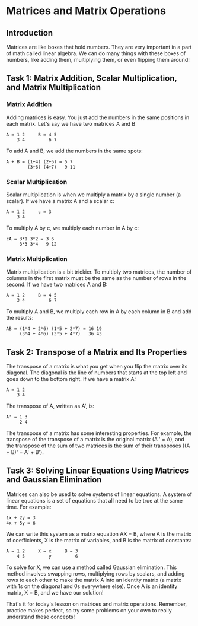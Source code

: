 # Matrices and Matrix Operations

## Introduction
Matrices are like boxes that hold numbers. They are very important in a part of math called linear algebra. We can do many things with these boxes of numbers, like adding them, multiplying them, or even flipping them around!

## Task 1: Matrix Addition, Scalar Multiplication, and Matrix Multiplication

### Matrix Addition
Adding matrices is easy. You just add the numbers in the same positions in each matrix. Let's say we have two matrices A and B:

```
A = 1 2     B = 4 5
    3 4         6 7
```
To add A and B, we add the numbers in the same spots:

```
A + B = (1+4) (2+5) = 5 7
        (3+6) (4+7)   9 11
```

### Scalar Multiplication
Scalar multiplication is when we multiply a matrix by a single number (a scalar). If we have a matrix A and a scalar c:

```
A = 1 2     c = 3
    3 4
```
To multiply A by c, we multiply each number in A by c:

```
cA = 3*1 3*2 = 3 6
     3*3 3*4   9 12
```

### Matrix Multiplication
Matrix multiplication is a bit trickier. To multiply two matrices, the number of columns in the first matrix must be the same as the number of rows in the second. If we have two matrices A and B:

```
A = 1 2     B = 4 5
    3 4         6 7
```
To multiply A and B, we multiply each row in A by each column in B and add the results:

```
AB = (1*4 + 2*6) (1*5 + 2*7) = 16 19
     (3*4 + 4*6) (3*5 + 4*7)   36 43
```

## Task 2: Transpose of a Matrix and Its Properties

The transpose of a matrix is what you get when you flip the matrix over its diagonal. The diagonal is the line of numbers that starts at the top left and goes down to the bottom right. If we have a matrix A:

```
A = 1 2
    3 4
```
The transpose of A, written as A', is:

```
A' = 1 3
     2 4
```
The transpose of a matrix has some interesting properties. For example, the transpose of the transpose of a matrix is the original matrix (A'' = A), and the transpose of the sum of two matrices is the sum of their transposes ((A + B)' = A' + B').

## Task 3: Solving Linear Equations Using Matrices and Gaussian Elimination

Matrices can also be used to solve systems of linear equations. A system of linear equations is a set of equations that all need to be true at the same time. For example:

```
1x + 2y = 3
4x + 5y = 6
```
We can write this system as a matrix equation AX = B, where A is the matrix of coefficients, X is the matrix of variables, and B is the matrix of constants:

```
A = 1 2     X = x     B = 3
    4 5         y         6
```
To solve for X, we can use a method called Gaussian elimination. This method involves swapping rows, multiplying rows by scalars, and adding rows to each other to make the matrix A into an identity matrix (a matrix with 1s on the diagonal and 0s everywhere else). Once A is an identity matrix, X = B, and we have our solution!

That's it for today's lesson on matrices and matrix operations. Remember, practice makes perfect, so try some problems on your own to really understand these concepts!